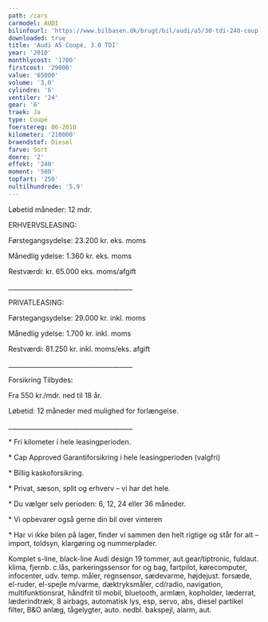 ```yaml
---
path: /cars
carmodel: AUDI
bilinfourl: 'https://www.bilbasen.dk/brugt/bil/audi/a5/30-tdi-240-coup-quattro-2d/4178104'
downloaded: true
title: 'Audi A5 Coupé, 3.0 TDI'
year: '2010'
monthlycost: '1700'
firstcost: '29000'
value: '65000'
volume: '3,0'
cylindre: '6'
ventiler: '24'
gear: '6'
traek: Ja
type: Coupé
foerstereg: 06-2010
kilometer: '210000'
braendstof: Diesel
farve: Sort
doere: '2'
effekt: '240'
moment: '500'
topfart: '250'
nultilhundrede: '5,9'
---
```

Løbetid måneder: 12 mdr.



ERHVERVSLEASING:

Førstegangsydelse: 23.200 kr. eks. moms 

Månedlig ydelse: 1.360 kr. eks. moms

Restværdi: kr. 65.000 eks. moms/afgift

\_\_\_\_\_\_\_\_\_\_\_\_\_\_\_\_\_\_\_\_\_\_\_\_\_\_\_\_\_\_\_\_\_\_\_\_\_\__



PRIVATLEASING:

Førstegangsydelse: 29.000 kr. inkl. moms

Månedlig ydelse: 1.700 kr. inkl. moms

Restværdi: 81.250 kr. inkl. moms/eks. afgift

\_\_\_\_\_\_\_\_\_\_\_\_\_\_\_\_\_\_\_\_\_\_\_\_\_\_\_\_\_\_\_\_\_\_\_\_\_\__



Forsikring Tilbydes:

Fra 550 kr./mdr. ned til 18 år. 

Løbetid: 12 måneder med mulighed for forlængelse.

\_\_\_\_\_\_\_\_\_\_\_\_\_\_\_\_\_\_\_\_\_\_\_\_\_\_\_\_\_\_\_\_\_\_\_\_\_\__



\* Fri kilometer i hele leasingperioden.

\* Cap Approved Garantiforsikring i hele leasingperioden (valgfri)

\* Billig kaskoforsikring.

\* Privat, sæson, split og erhverv – vi har det hele.

\* Du vælger selv perioden: 6, 12, 24 eller 36 måneder.

\* Vi opbevarer også gerne din bil over vinteren

\* Har vi ikke bilen på lager, finder vi sammen den helt rigtige og står for alt – import, toldsyn, klargøring og nummerplader.

 

Komplet s-line, black-line Audi design 19 tommer, aut.gear/tiptronic, fuldaut. klima, fjernb. c.lås, parkeringssensor for og bag, fartpilot, kørecomputer, infocenter, udv. temp. måler, regnsensor, sædevarme, højdejust. forsæde, el-ruder, el-spejle m/varme, dæktryksmåler, cd/radio, navigation, multifunktionsrat, håndfrit til mobil, bluetooth, armlæn, kopholder, læderrat, læderindtræk, 8 airbags, automatisk lys, esp, servo, abs, diesel partikel filter, B&O anlæg, tågelygter, auto. nedbl. bakspejl, alarm, aut.
